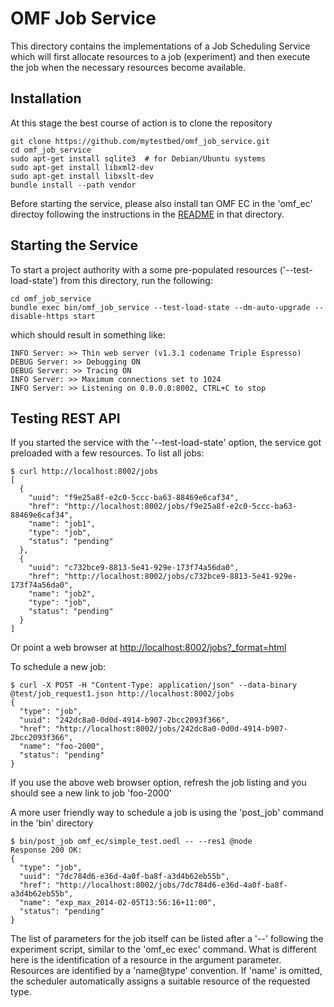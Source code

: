 
OMF Job Service
===============

This directory contains the implementations of a Job Scheduling Service
which will first allocate resources to a job (experiment) and then
execute the job when the necessary resources become available.

Installation
------------

At this stage the best course of action is to clone the repository

    git clone https://github.com/mytestbed/omf_job_service.git
    cd omf_job_service
    sudo apt-get install sqlite3  # for Debian/Ubuntu systems
    sudo apt-get install libxml2-dev
    sudo apt-get install libxslt-dev
    bundle install --path vendor

Before starting the service, please also install tan OMF EC in the 'omf_ec' directoy
following the instructions in the [README](omf_ec/README.md) in that directory.

Starting the Service
--------------------

To start a project authority with a some pre-populated resources ('--test-load-state') from this directory, run the following:

    cd omf_job_service
    bundle exec bin/omf_job_service --test-load-state --dm-auto-upgrade --disable-https start

which should result in something like:

    INFO Server: >> Thin web server (v1.3.1 codename Triple Espresso)
    DEBUG Server: >> Debugging ON
    DEBUG Server: >> Tracing ON
    INFO Server: >> Maximum connections set to 1024
    INFO Server: >> Listening on 0.0.0.0:8002, CTRL+C to stop


Testing REST API
----------------

If you started the service with the '--test-load-state' option, the service got preloaded with a few
resources. To list all jobs:

    $ curl http://localhost:8002/jobs
    [
      {
        "uuid": "f9e25a8f-e2c0-5ccc-ba63-88469e6caf34",
        "href": "http://localhost:8002/jobs/f9e25a8f-e2c0-5ccc-ba63-88469e6caf34",
        "name": "job1",
        "type": "job",
        "status": "pending"
      },
      {
        "uuid": "c732bce9-8813-5e41-929e-173f74a56da0",
        "href": "http://localhost:8002/jobs/c732bce9-8813-5e41-929e-173f74a56da0",
        "name": "job2",
        "type": "job",
        "status": "pending"
      }
    ]

Or point a web browser at [http://localhost:8002/jobs?_format=html](http://localhost:8002/jobs?_format=html)

To schedule a new job:

    $ curl -X POST -H "Content-Type: application/json" --data-binary @test/job_request1.json http://localhost:8002/jobs
    {
      "type": "job",
      "uuid": "242dc8a0-0d0d-4914-b907-2bcc2093f366",
      "href": "http://localhost:8002/jobs/242dc8a0-0d0d-4914-b907-2bcc2093f366",
      "name": "foo-2000",
      "status": "pending"
    }

If you use the above web browser option, refresh the job listing and you should see a new link to job 'foo-2000'

A more user friendly way to schedule a job is using the 'post_job' command in the 'bin' directory

    $ bin/post_job omf_ec/simple_test.oedl -- --res1 @node
    Response 200 OK:
    {
      "type": "job",
      "uuid": "7dc784d6-e36d-4a0f-ba8f-a3d4b62eb55b",
      "href": "http://localhost:8002/jobs/7dc784d6-e36d-4a0f-ba8f-a3d4b62eb55b",
      "name": "exp_max_2014-02-05T13:56:16+11:00",
      "status": "pending"
    }

The list of parameters for the job itself can be listed after a '--' following the experiment script, similar to the 'omf_ec exec'
command. What is different here is the identification of a resource in the argument parameter. Resources are identified by a
'name@type' convention. If 'name' is omitted, the scheduler automatically assigns a suitable resource of the requested type.


